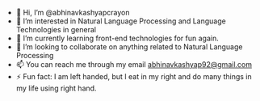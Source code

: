 - 👋 Hi, I’m @abhinavkashyapcrayon
- 👀 I’m interested in Natural Language Processing and Language Technologies in general
- 🌱 I’m currently learning front-end technologies for fun again. 
- 💞️ I’m looking to collaborate on anything related to Natural Language Processing
- 📫 You can reach me through my email abhinavkashyap92@gmail.com
- ⚡ Fun fact: I am left handed, but I eat in my right and do many things in my life using right hand. 

<!---
abhinavkashyapcrayon/abhinavkashyapcrayon is a ✨ special ✨ repository because its `README.md` (this file) appears on your GitHub profile.
You can click the Preview link to take a look at your changes.
--->
